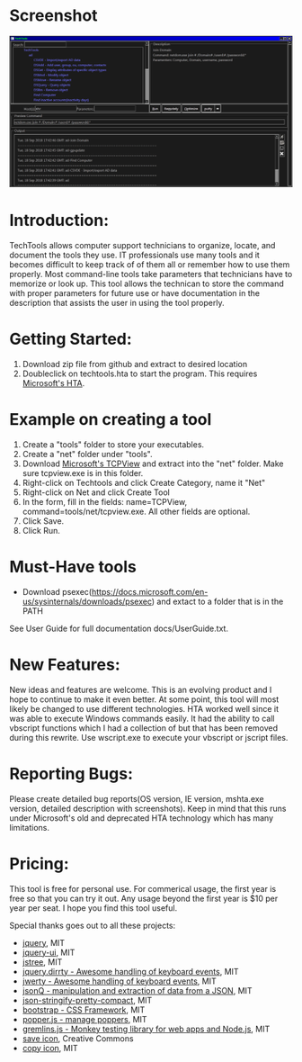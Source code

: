 # Screenshot
![screenshot](docs/capture.png)

# Introduction:
TechTools allows computer support technicians to organize, locate, and document the tools they use. IT professionals use many tools and it becomes difficult to keep track of of them all or remember how to use them properly. Most command-line tools take parameters that technicians have to memorize or look up. This tool allows the technican to store the command with proper parameters for future use or have documentation in the description that assists the user in using the tool properly.

# Getting Started:
1. Download zip file from github and extract to desired location
1. Doubleclick on techtools.hta to start the program. This requires [Microsoft's HTA](https://en.wikipedia.org/wiki/HTML_Application).

# Example on creating a tool
1. Create a "tools" folder to store your executables.
1. Create a "net" folder under "tools".
1. Download [Microsoft's TCPView](https://docs.microsoft.com/en-us/sysinternals/downloads/tcpview) and extract into the "net" folder. Make sure tcpview.exe is in this folder.
1. Right-click on Techtools and click Create Category, name it "Net"
1. Right-click on Net and click Create Tool
1. In the form, fill in the fields: name=TCPView, command=tools/net/tcpview.exe. All other fields are optional.
1. Click Save.
1. Click Run.

# Must-Have tools
* Download psexec(https://docs.microsoft.com/en-us/sysinternals/downloads/psexec) and extact to a folder that is in the PATH

See User Guide for full documentation docs/UserGuide.txt.

# New Features:
New ideas and features are welcome. This is an evolving product and I hope to continue to make it even better. At some point, this tool will most likely be changed to use different technologies. HTA worked well since it was able to execute Windows commands easily. It had the ability to call vbscript functions which I had a collection of but that has been removed during this rewrite. Use wscript.exe to execute your vbscript or jscript files.

# Reporting Bugs:
Please create detailed bug reports(OS version, IE version, mshta.exe version, detailed description with screenshots). Keep in mind that this runs under Microsoft's old and deprecated HTA technology which has many limitations.



# Pricing:
This tool is free for personal use. For commerical usage, the first year is free so that you can try it out. Any usage beyond the first year is $10 per year per seat. I hope you find this tool useful.

Special thanks goes out to all these projects:
* [jquery](http://jquery.com), MIT
* [jquery-ui](https://jqueryui.com), MIT
* [jstree](https://www.jstree.com/), MIT
* [jquery.dirrty - Awesome handling of keyboard events](https://github.com/rubentd/dirrty), MIT
* [jwerty - Awesome handling of keyboard events](https://github.com/keithamus/jwerty), MIT
* [jsonQ - manipulation and extraction of data from a JSON](https://github.com/s-yadav/jsonQ), MIT
* [json-stringify-pretty-compact](https://github.com/lydell/json-stringify-pretty-compact), MIT
* [bootstrap - CSS Framework](https://getbootstrap.com/), MIT
* [popper.js - manage poppers](https://github.com/FezVrasta/popper.js/), MIT
* [gremlins.js - Monkey testing library for web apps and Node.js](https://github.com/marmelab/gremlins.js), MIT
* [save icon](https://thenounproject.com/term/save/9016/), Creative Commons
* [copy icon](https://octicons.github.com), MIT
